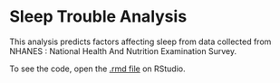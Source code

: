 # Sleep Trouble Analysis

This analysis predicts factors affecting sleep from data collected from NHANES : National Health And Nutrition Examination Survey.

To see the code, open the [.rmd file](SleepTrouble_Analysis.Rmd) on RStudio.
